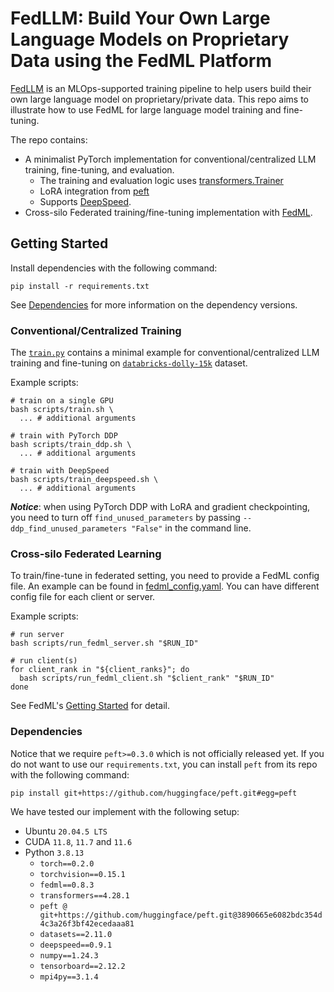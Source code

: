 # FedLLM: Build Your Own Large Language Models on Proprietary Data using the FedML Platform

[FedLLM](https://blog.fedml.ai/releasing-fedllm-train-your-own-large-language-models-on-proprietary-data-using-the-fedml-platform/)
is an MLOps-supported training pipeline to help users build their own large language model on proprietary/private
data.
This repo aims to illustrate how to use FedML for large language model training and fine-tuning.

The repo contains:

- A minimalist PyTorch implementation for conventional/centralized LLM training, fine-tuning, and evaluation.
    - The training and evaluation logic
      uses [transformers.Trainer](https://huggingface.co/docs/transformers/main_classes/trainer)
    - LoRA integration from [peft](https://github.com/huggingface/peft)
    - Supports [DeepSpeed](https://www.deepspeed.ai/).
- Cross-silo Federated training/fine-tuning implementation with [FedML](https://github.com/FedML-AI/FedML).

## Getting Started

Install dependencies with the following command:

```shell
pip install -r requirements.txt
```

See [Dependencies](#dependencies) for more information on the dependency versions.

### Conventional/Centralized Training

The [`train.py`](train.py) contains a minimal example for conventional/centralized LLM training and fine-tuning
on [`databricks-dolly-15k`](https://github.com/databrickslabs/dolly/tree/master/data) dataset.

Example scripts:

```shell
# train on a single GPU
bash scripts/train.sh \
  ... # additional arguments

# train with PyTorch DDP
bash scripts/train_ddp.sh \
  ... # additional arguments

# train with DeepSpeed
bash scripts/train_deepspeed.sh \
  ... # additional arguments
```

**_Notice_**: when using PyTorch DDP with LoRA and gradient checkpointing, you need to turn off `find_unused_parameters`
by passing `--ddp_find_unused_parameters "False"` in the command line.

### Cross-silo Federated Learning

To train/fine-tune in federated setting, you need to provide a FedML config file. An example can be found
in [fedml_config.yaml](fedml_config/fedml_config.yaml).
You can have different config file for each client or server.

Example scripts:

```shell
# run server
bash scripts/run_fedml_server.sh "$RUN_ID"

# run client(s)
for client_rank in "${client_ranks}"; do
  bash scripts/run_fedml_client.sh "$client_rank" "$RUN_ID"
done
```

See FedML's [Getting Started](https://doc.fedml.ai/starter/getting_started.html) for detail.

### Dependencies

Notice that we require `peft>=0.3.0` which is not officially released yet.
If you do not want to use our `requirements.txt`,
you can install `peft` from its repo with the following command:

```shell
pip install git+https://github.com/huggingface/peft.git#egg=peft
```

We have tested our implement with the following setup:

- Ubuntu `20.04.5 LTS`
- CUDA `11.8`, `11.7` and `11.6`
- Python `3.8.13`
    - `torch==0.2.0`
    - `torchvision==0.15.1`
    - `fedml==0.8.3`
    - `transformers==4.28.1`
    - `peft @ git+https://github.com/huggingface/peft.git@3890665e6082bdc354d4c3a26f3bf42ecedaaa81`
    - `datasets==2.11.0`
    - `deepspeed==0.9.1`
    - `numpy==1.24.3`
    - `tensorboard==2.12.2`
    - `mpi4py==3.1.4`

